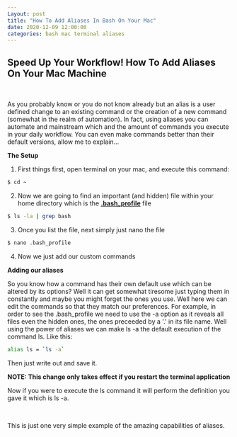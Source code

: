 ```yaml
---
Layout: post
title: "How To Add Aliases In Bash On Your Mac"
date: 2020-12-09 12:00:00
categories: bash mac terminal aliases 
---
```


## **Speed Up Your Workflow!** How To Add Aliases On Your Mac Machine

<br>

As you probably know or you do not know already but an alias is a user defined change to an existing command or the creation of a new command (somewhat in the realm of automation). In fact, using aliases you can automate and mainstream which and the amount of commands you execute in your daily workflow. You can even make commands better than their default versions, allow me to explain...


**The Setup**

1. First things first, open terminal on your mac, and execute this command: 
``` bash
$ cd ~ 
```
2. Now we are going to find an important (and hidden) file within your home directory which is the **<ins>.bash_profile</ins>** file 
``` bash
$ ls -la | grep bash 
``` 
3. Once you list the file, next simply just nano the file
``` bash
$ nano .bash_profile 
```
4. Now we just add our custom commands 


**Adding our aliases** 

So you know how a command has their own default use which can be altered by its options? Well it can get somewhat tiresome just typing them in constantly and maybe you might forget the ones you use. Well here we can edit the commands so that they match our preferences. For example, in order to see the .bash_profile we need to use the -a option as it reveals all files even the hidden ones, the ones preceeded by a '.' in its file name. Well using the power of aliases we can make ls -a the default execution of the command ls. Like this: 

``` bash
alias ls = `ls -a`
```

Then just write out and save it.

**NOTE: This change only takes effect if you restart the terminal application**

Now if you were to execute the ls command it will perform the definition you gave it which is ls -a. 

<br>

This is just one very simple example of the amazing capabilities of aliases.